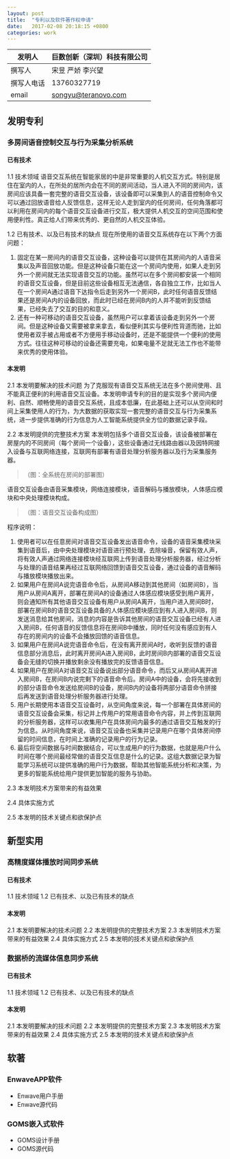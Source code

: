 ```yaml
---
layout: post
title:  "专利以及软件著作权申请"
date:   2017-02-08 20:18:15 +0800
categories: work
---
```


| 发明人 | 巨数创新（深圳）科技有限公司 |
| --- | --- |
| 撰写人 | 宋昱 严娇 李兴望 |
| 撰写人电话 | 13760327719 |
| email | songyu@teranovo.com |


## 发明专利
### 多房间语音控制交互与行为采集分析系统
#### 已有技术
1.1 技术领域
语音交互系统在智能家居的中是非常重要的人机交互方式。特别是居住在室内的人，在所处的居所内会在不同的房间活动，当人进入不同的房间内，该房间应该具备一套完整的语音交互设备，该设备即可以采集到人的语音控制命令又可以通过回放语音给人反馈信息，这样无论人走到室内的任何房间，任何角落都可以利用在房间内的每个语音交互设备进行交互，极大提供人机交互的空间范围和使用便利性。真正给人们带来优秀的、更自然的人机交互体验。

1.2 已有技术、以及已有技术的缺点
现在所使用的语音交互系统存在以下两个方面问题：
1. 固定在某一房间内的语音交互设备，这种设备可以提供在其房间内的人语音采集以及声音回放功能。但是这种设备只能在这一个房间内使用，如果人走到另外一个房间就无法实现语音交互的功能。虽然可以在多个房间都安装一个相同的语音交互设备，但是目前这些设备相互无法通信，各自独立工作，比如当人在一个房间A通过语音下达指令后走到另外一个房间B，此时任何语音反馈结果还是房间A内的设备回放，而此时已经在房间B内的人并不能听到反馈结果，已经失去了交互的目的和意义。
2. 还有一种可移动的语音交互设备，虽然用户可以拿着该设备走到另外一个房间。但是这种设备又需要被拿来拿去，看似便利其实与便利性背道而驰，比如使用者双手被占用或者不方便用手移动设备时，还是不能提供一个便利的使用方式。往往这种可移动的设备还需要充电，如果电量不足就无法工作也不能带来优秀的使用体验。


#### 本发明
2.1 本发明要解决的技术问题
为了克服现有语音交互系统无法在多个房间使用、且不能真正便利的利用语音交互设备。本发明申请专利的目的是实现多个房间内便利、自然、顺畅使用的语音交互系统，且成本低廉，在此基础上还可以从空间和时间上采集使用人的行为，为大数据的获取实现一套完整的语音交互与行为采集系统，进一步提供准确的行为信息为人工智能系统提供全方位的数据记录手段。

2.2 本发明提供的完整技术方案
本发明包括多个语音交互设备，该设备被部署在房屋内的不同房间（每个房间一个设备），这些设备通过无线路由器以及因特网接入设备与互联网络连接，互联网有部署有语音处理分析服务器以及行为采集服务器。
> （图：全系统在房间的部署图）

语音交互设备由语音采集模块，网络连接模块，语音解码与播放模块，人体感应模块和中央处理模块构成。
> （图：语音交互设备构成图）

程序说明：
1. 使用者可以在任意房间对语音交互设备发出语音命令，设备的语音采集模块采集到语音后，由中央处理模块对语音进行预处理，去除噪音，保留有效人声，将有效人声通过网络连接模块经互联网上传到语音处理分析服务器，经过分析与处理的语音结果再经过互联网络回馈到语音交互设备，通过设备的语音解码与播放模块播放出来。
2. 如果用户在房间A说完语音命令后，从房间A移动到其他房间（如房间B），当用户从房间A离开，部署在房间A的设备通过人体感应模块感受到用户离开，则会通知所有其他语音交互设备有用户从房间A离开，当用户进入房间B时，部署在房间B的语音交互设备具备的人体感应模块感应到有人进入房间B，则发送消息给其他房间，消息的内容是告诉其他房间的语音交互设备已经有人进入房间B，任何语音的反馈信息将在房间B中播放，同时任何没有感应到有人存在的房间内的设备不会播放回馈的语音信息。
3. 如果用户在房间A说完语音命令后，在没有离开房间A时，收听到反馈的语音信息部分消息后，此时离开房间A进入房间B，此时房间B内部署的语音交互设备会无缝的切换并播放剩余没有播放完的反馈语音信息。
4. 如果用户在房间A对语音交互设备说出部分语音命令，而后又从房间A离开进入房间B，在房间B内说完剩下的语音命令后。房间A中的设备，会将先接收到的部分语音命令发送给房间B的设备，房间B内的设备将两部分语音命令拼接后再发送到语音处理分析服务器进行处理。
5. 用户长期使用本语音交互设备时，从空间角度来说，每一个部署在具体房间的语音交互设备会采集，标记并上传用户的常用语音命令内容，并上传到互联网的分析服务器，这样可以收集用户在具体房间内最多的通过语音交互触发的行为信息。从时间角度来说，语音交互设备也采集并记录用户在哪个具体房间停留的时间信息，在时间上准确的记录用户的行为记录。
6. 最后将空间数据与时间数据结合，可以生成用户的行为数据，也就是用户什么时间在哪个房间最经常做的语音交互信息是什么的记录。这组大数据记录为智能学习系统可以提供准确的用户行为数据，帮助其他智能系统分析和决策，为更多的智能系统给用户提供更加智能的服务与协助。

2.3 本发明技术方案带来的有益效果

2.4 具体实施方式

2.5 本发明的技术关键点和欲保护点

## 新型实用
### 高精度媒体播放时间同步系统
#### 已有技术
1.1 技术领域
1.2 已有技术、以及已有技术的缺点
#### 本发明
2.1 本发明要解决的技术问题
2.2 本发明提供的完整技术方案
2.3 本发明技术方案带来的有益效果
2.4 具体实施方式
2.5 本发明的技术关键点和欲保护点

### 数据桥的流媒体信息同步系统
#### 已有技术
1.1 技术领域
1.2 已有技术、以及已有技术的缺点
#### 本发明
2.1 本发明要解决的技术问题
2.2 本发明提供的完整技术方案
2.3 本发明技术方案带来的有益效果
2.4 具体实施方式
2.5 本发明的技术关键点和欲保护点

## 软著
### EnwaveAPP软件
- Enwave用户手册
- Enwave源代码

### GOMS嵌入式软件
- GOMS设计手册
- GOMS源代码



